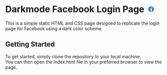 # Darkmode Facebook Login Page <img src="https://github.com/Toby16/Dark_Facebook/blob/main/assets/logo.jpg" width="30px">
<p>This is a simple static HTML and CSS page designed to replicate the login page for Facebook using a dark color scheme.</p>

## Getting Started
<p>To get started, simply clone the repository to your local machine.
<br>
You can then open the index.html file in your preferred browser to view the page.</p>
